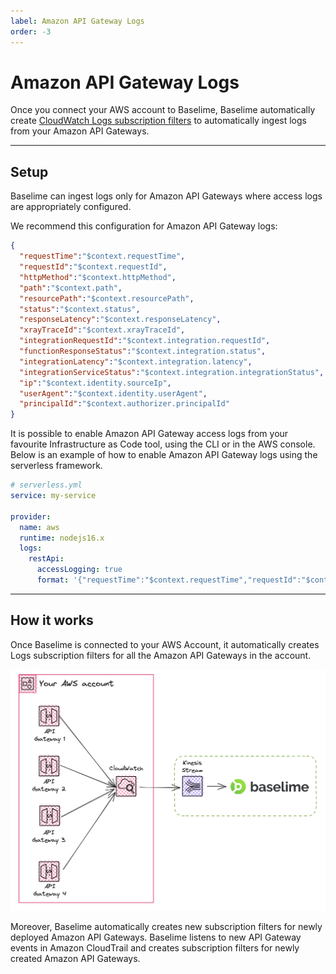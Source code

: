 ```yaml
---
label: Amazon API Gateway Logs
order: -3
---
```


# Amazon API Gateway Logs

Once you connect your AWS account to Baselime, Baselime automatically create
[CloudWatch Logs subscription filters](https://docs.aws.amazon.com/AmazonCloudWatch/latest/logs/SubscriptionFilters.html)
to automatically ingest logs from your Amazon API Gateways.

---

## Setup

Baselime can ingest logs only for Amazon API Gateways where access logs are
appropriately configured.

We recommend this configuration for Amazon API Gateway logs:

```json #
{
  "requestTime":"$context.requestTime",
  "requestId":"$context.requestId",
  "httpMethod":"$context.httpMethod",
  "path":"$context.path",
  "resourcePath":"$context.resourcePath",
  "status":"$context.status",
  "responseLatency":"$context.responseLatency",
  "xrayTraceId":"$context.xrayTraceId",
  "integrationRequestId":"$context.integration.requestId",
  "functionResponseStatus":"$context.integration.status",
  "integrationLatency":"$context.integration.latency",
  "integrationServiceStatus":"$context.integration.integrationStatus",
  "ip":"$context.identity.sourceIp",
  "userAgent":"$context.identity.userAgent",
  "principalId":"$context.authorizer.principalId"
}
```

It is possible to enable Amazon API Gateway access logs from your favourite Infrastructure as Code tool, using the CLI or in the AWS console. Below is an example of how to enable Amazon API Gateway logs using the serverless framework.

```yaml #
# serverless.yml
service: my-service

provider:
  name: aws
  runtime: nodejs16.x
  logs:
    restApi:
      accessLogging: true
      format: '{"requestTime":"$context.requestTime","requestId":"$context.requestId","httpMethod":"$context.httpMethod","path":"$context.path","resourcePath":"$context.resourcePath","status":$context.status,"responseLatency":$context.responseLatency,"xrayTraceId":"$context.xrayTraceId","integrationRequestId":"$context.integration.requestId","functionResponseStatus":"$context.integration.status","integrationLatency":"$context.integration.latency","integrationServiceStatus":"$context.integration.integrationStatus","ip":"$context.identity.sourceIp","userAgent":"$context.identity.userAgent","principalId":"$context.authorizer.principalId"}'
```
---

## How it works

Once Baselime is connected to your AWS Account, it automatically creates Logs subscription filters for all the Amazon API Gateways in the account.

![Sending API Gateway Logs to Baselime](../assets/images/illustrations/sending-data/apigateway.png)

Moreover, Baselime automatically creates new subscription filters for newly deployed Amazon API Gateways. Baselime listens to new API Gateway events in Amazon CloudTrail and creates subscription filters for newly created Amazon API Gateways. 



